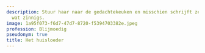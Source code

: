 ```yaml
---
description: Stuur haar naar de gedachtekeuken en misschien schrijft ze daadwerkelijk
  wat zinnigs.
image: 1a95f073-f6d7-47d7-8720-f5394703382e.jpeg
profession: Blijmoedig
pseudonym: true
title: Het huisloeder
---
```

